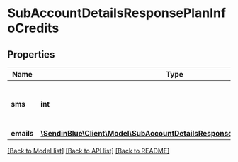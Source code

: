 # SubAccountDetailsResponsePlanInfoCredits

## Properties
Name | Type | Description | Notes
------------ | ------------- | ------------- | -------------
**sms** | **int** | SMS credits remaining on the sub-account | [optional] 
**emails** | [**\SendinBlue\Client\Model\SubAccountDetailsResponsePlanInfoCreditsEmails**](SubAccountDetailsResponsePlanInfoCreditsEmails.md) |  | [optional] 

[[Back to Model list]](../../README.md#documentation-for-models) [[Back to API list]](../../README.md#documentation-for-api-endpoints) [[Back to README]](../../README.md)


